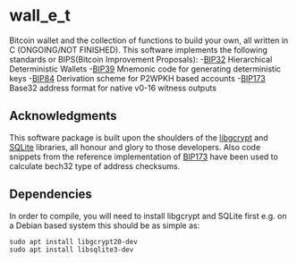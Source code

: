 # wall_e_t
Bitcoin wallet and the collection of functions to build your own, all written in C (ONGOING/NOT FINISHED).
This software implements the following standards or BIPS(Bitcoin Improvement Proposals):
 -[BIP32](https://github.com/bitcoin/bips/blob/master/bip-0032.mediawiki) Hierarchical Deterministic Wallets
 -[BIP39](https://github.com/bitcoin/bips/blob/master/bip-0039.mediawiki) Mnemonic code for generating deterministic keys
 -[BIP84](https://github.com/bitcoin/bips/blob/master/bip-0084.mediawiki) Derivation scheme for P2WPKH based accounts
 -[BIP173](https://github.com/bitcoin/bips/blob/master/bip-0173.mediawiki) Base32 address format for native v0-16 witness outputs
 
## Acknowledgments
This software package is built upon the shoulders of the [libgcrypt](https://www.gnupg.org/software/libgcrypt/index.html) and [SQLite](https://www.sqlite.org/copyright.html) libraries, all honour and glory to those developers.
Also code snippets from the reference implementation of [BIP173](https://github.com/sipa/bech32/tree/master/ref) have been used to calculate bech32 type of address checksums.

## Dependencies
In order to compile, you will need to install libgcrypt and SQLite first e.g. on a Debian based system this should be as simple as:

    sudo apt install libgcrypt20-dev
    sudo apt install libsqlite3-dev	
